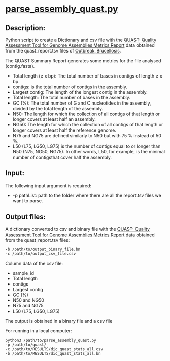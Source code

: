 # [parse_assembly_quast.py](https://github.com/BU-ISCIII/bacterial_qc/blob/master/parse_assembly_quast.py)


## Description:

Python script to create a Dictionary and csv file with the [QUAST: Quality Assessment Tool for Genome Assemblies Metrics Report](http://quast.sourceforge.net/docs/manual.html#sec3.1)
data obtained from the quast_report.tsv files of [Outbreak_Brucellosis](https://github.com/sgonzalezbodi/Outbreak_Brucellosis).

The QUAST Summary Report generates some metrics for the file analysed (contig.fasta).

*   Total length (≥ x bp): The total number of bases in contigs of length ≥ x bp.
*   contigs: is the total number of contigs in the assembly.
*   Largest contig: The length of the longest contig in the assembly.
*   Total length: The total number of bases in the assembly.
*   GC (%): The total number of G and C nucleotides in the assembly, divided by the total length of the assembly.
*   N50: The length for which the collection of all contigs of that length or longer covers at least half an assembly.
*   NG50: The length for which the collection of all contigs of that length or longer covers at least half the reference genome.
*   N75 and NG75 are defined similarly to N50 but with 75 % instead of 50 %.
*   L50 (L75, LG50, LG75) is the number of contigs equal to or longer than N50 (N75, NG50, NG75). In other words, L50, for example, is the minimal number of contigsthat cover half the assembly.


## Input:

The following input argument is required:
 
*  -p pathList: path to the folder where there are all the report.tsv files we want to parse.
  
## Output files:
A dictionary converted to csv and binary file with the [QUAST: Quality Assessment Tool for Genome Assemblies Metrics Report](http://quast.sourceforge.net/docs/manual.html#sec3.1)
data obtained from the quast_report.tsv files:

```
-b /path/to/output_binary_file.bn
-c /path/to/output_csv_file.csv
``` 

Column data of the csv file:

* sample_id
* Total length 
* contigs
* Largest contig
* GC (%)
* N50 and NG50
* N75 and NG75 
* L50 (L75, LG50, LG75)

The output is obtained in a binary file and a csv file


For running in a local computer:

```
python3 /path/to/parse_assembly_quast.py 
-p /path/to/quast/ 
-c /path/to/RESULTS/dic_quast_stats_all.csv 
-b /path/to/RESULTS/dic_quast_stats_all.bn

```
